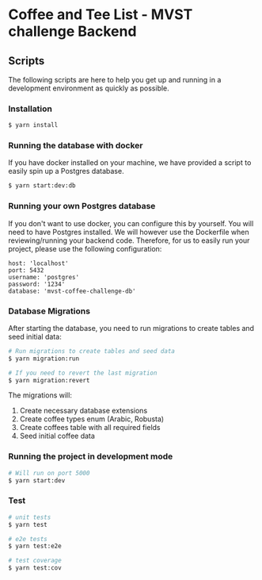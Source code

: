 # Coffee and Tee List - MVST challenge Backend

## Scripts

The following scripts are here to help you get up and running in a development environment as quickly as possible.

### Installation

```bash
$ yarn install
```

### Running the database with docker

If you have docker installed on your machine, we have provided a script to easily spin up
a Postgres database.

```bash
$ yarn start:dev:db
```

### Running your own Postgres database

If you don't want to use docker, you can configure this by yourself. You will need to have Postgres installed. We will however use the Dockerfile when reviewing/running your backend code. Therefore, for us to easily run your project, please use the following configuration:

```
host: 'localhost'
port: 5432
username: 'postgres'
password: '1234'
database: 'mvst-coffee-challenge-db'
```

### Database Migrations

After starting the database, you need to run migrations to create tables and seed initial data:

```bash
# Run migrations to create tables and seed data
$ yarn migration:run

# If you need to revert the last migration
$ yarn migration:revert
```

The migrations will:

1. Create necessary database extensions
2. Create coffee types enum (Arabic, Robusta)
3. Create coffees table with all required fields
4. Seed initial coffee data

### Running the project in development mode

```bash
# Will run on port 5000
$ yarn start:dev
```

### Test

```bash
# unit tests
$ yarn test

# e2e tests
$ yarn test:e2e

# test coverage
$ yarn test:cov
```
